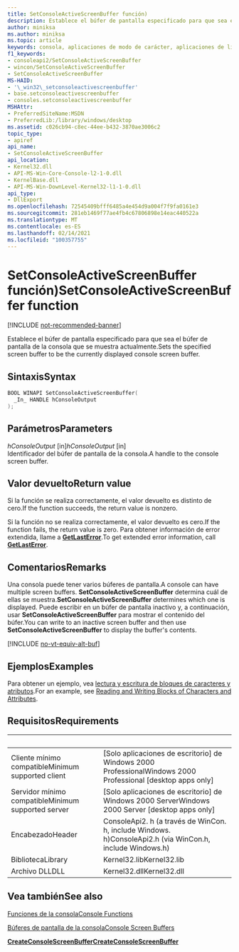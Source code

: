 ```yaml
---
title: SetConsoleActiveScreenBuffer función)
description: Establece el búfer de pantalla especificado para que sea el búfer de pantalla de la consola que se muestra actualmente.
author: miniksa
ms.author: miniksa
ms.topic: article
keywords: consola, aplicaciones de modo de carácter, aplicaciones de línea de comandos, aplicaciones de terminal, API de consola
f1_keywords:
- consoleapi2/SetConsoleActiveScreenBuffer
- wincon/SetConsoleActiveScreenBuffer
- SetConsoleActiveScreenBuffer
MS-HAID:
- '\_win32\_setconsoleactivescreenbuffer'
- base.setconsoleactivescreenbuffer
- consoles.setconsoleactivescreenbuffer
MSHAttr:
- PreferredSiteName:MSDN
- PreferredLib:/library/windows/desktop
ms.assetid: c026cb94-c8ec-44ee-b432-3870ae3006c2
topic_type:
- apiref
api_name:
- SetConsoleActiveScreenBuffer
api_location:
- Kernel32.dll
- API-MS-Win-Core-Console-l2-1-0.dll
- KernelBase.dll
- API-MS-Win-DownLevel-Kernel32-l1-1-0.dll
api_type:
- DllExport
ms.openlocfilehash: 72545409bfff6485a4e454d9a004f7f9fa0161e3
ms.sourcegitcommit: 281eb1469f77ae4fb4c67806898e14eac440522a
ms.translationtype: MT
ms.contentlocale: es-ES
ms.lasthandoff: 02/14/2021
ms.locfileid: "100357755"
---
```

# <a name="setconsoleactivescreenbuffer-function"></a><span data-ttu-id="82d21-104">SetConsoleActiveScreenBuffer función)</span><span class="sxs-lookup"><span data-stu-id="82d21-104">SetConsoleActiveScreenBuffer function</span></span>

[!INCLUDE [not-recommended-banner](./includes/not-recommended-banner.md)]

<span data-ttu-id="82d21-105">Establece el búfer de pantalla especificado para que sea el búfer de pantalla de la consola que se muestra actualmente.</span><span class="sxs-lookup"><span data-stu-id="82d21-105">Sets the specified screen buffer to be the currently displayed console screen buffer.</span></span>

## <a name="syntax"></a><span data-ttu-id="82d21-106">Sintaxis</span><span class="sxs-lookup"><span data-stu-id="82d21-106">Syntax</span></span>

```C
BOOL WINAPI SetConsoleActiveScreenBuffer(
  _In_ HANDLE hConsoleOutput
);
```

## <a name="parameters"></a><span data-ttu-id="82d21-107">Parámetros</span><span class="sxs-lookup"><span data-stu-id="82d21-107">Parameters</span></span>

<span data-ttu-id="82d21-108">*hConsoleOutput* \[in\]</span><span class="sxs-lookup"><span data-stu-id="82d21-108">*hConsoleOutput* \[in\]</span></span>  
<span data-ttu-id="82d21-109">Identificador del búfer de pantalla de la consola.</span><span class="sxs-lookup"><span data-stu-id="82d21-109">A handle to the console screen buffer.</span></span>

## <a name="return-value"></a><span data-ttu-id="82d21-110">Valor devuelto</span><span class="sxs-lookup"><span data-stu-id="82d21-110">Return value</span></span>

<span data-ttu-id="82d21-111">Si la función se realiza correctamente, el valor devuelto es distinto de cero.</span><span class="sxs-lookup"><span data-stu-id="82d21-111">If the function succeeds, the return value is nonzero.</span></span>

<span data-ttu-id="82d21-112">Si la función no se realiza correctamente, el valor devuelto es cero.</span><span class="sxs-lookup"><span data-stu-id="82d21-112">If the function fails, the return value is zero.</span></span> <span data-ttu-id="82d21-113">Para obtener información de error extendida, llame a [**GetLastError**](/windows/win32/api/errhandlingapi/nf-errhandlingapi-getlasterror).</span><span class="sxs-lookup"><span data-stu-id="82d21-113">To get extended error information, call [**GetLastError**](/windows/win32/api/errhandlingapi/nf-errhandlingapi-getlasterror).</span></span>

## <a name="remarks"></a><span data-ttu-id="82d21-114">Comentarios</span><span class="sxs-lookup"><span data-stu-id="82d21-114">Remarks</span></span>

<span data-ttu-id="82d21-115">Una consola puede tener varios búferes de pantalla.</span><span class="sxs-lookup"><span data-stu-id="82d21-115">A console can have multiple screen buffers.</span></span> <span data-ttu-id="82d21-116">**SetConsoleActiveScreenBuffer** determina cuál de ellas se muestra.</span><span class="sxs-lookup"><span data-stu-id="82d21-116">**SetConsoleActiveScreenBuffer** determines which one is displayed.</span></span> <span data-ttu-id="82d21-117">Puede escribir en un búfer de pantalla inactivo y, a continuación, usar **SetConsoleActiveScreenBuffer** para mostrar el contenido del búfer.</span><span class="sxs-lookup"><span data-stu-id="82d21-117">You can write to an inactive screen buffer and then use **SetConsoleActiveScreenBuffer** to display the buffer's contents.</span></span>

[!INCLUDE [no-vt-equiv-alt-buf](./includes/no-vt-equiv-alt-buf.md)]

## <a name="examples"></a><span data-ttu-id="82d21-118">Ejemplos</span><span class="sxs-lookup"><span data-stu-id="82d21-118">Examples</span></span>

<span data-ttu-id="82d21-119">Para obtener un ejemplo, vea [lectura y escritura de bloques de caracteres y atributos](reading-and-writing-blocks-of-characters-and-attributes.md).</span><span class="sxs-lookup"><span data-stu-id="82d21-119">For an example, see [Reading and Writing Blocks of Characters and Attributes](reading-and-writing-blocks-of-characters-and-attributes.md).</span></span>

## <a name="requirements"></a><span data-ttu-id="82d21-120">Requisitos</span><span class="sxs-lookup"><span data-stu-id="82d21-120">Requirements</span></span>

| &nbsp; | &nbsp; |
|-|-|
| <span data-ttu-id="82d21-121">Cliente mínimo compatible</span><span class="sxs-lookup"><span data-stu-id="82d21-121">Minimum supported client</span></span> | <span data-ttu-id="82d21-122">\[Solo aplicaciones de escritorio\] de Windows 2000 Professional</span><span class="sxs-lookup"><span data-stu-id="82d21-122">Windows 2000 Professional \[desktop apps only\]</span></span> |
| <span data-ttu-id="82d21-123">Servidor mínimo compatible</span><span class="sxs-lookup"><span data-stu-id="82d21-123">Minimum supported server</span></span> | <span data-ttu-id="82d21-124">\[Solo aplicaciones de escritorio\] de Windows 2000 Server</span><span class="sxs-lookup"><span data-stu-id="82d21-124">Windows 2000 Server \[desktop apps only\]</span></span> |
| <span data-ttu-id="82d21-125">Encabezado</span><span class="sxs-lookup"><span data-stu-id="82d21-125">Header</span></span> | <span data-ttu-id="82d21-126">ConsoleApi2. h (a través de WinCon. h, include Windows. h)</span><span class="sxs-lookup"><span data-stu-id="82d21-126">ConsoleApi2.h (via WinCon.h, include Windows.h)</span></span> |
| <span data-ttu-id="82d21-127">Biblioteca</span><span class="sxs-lookup"><span data-stu-id="82d21-127">Library</span></span> | <span data-ttu-id="82d21-128">Kernel32.lib</span><span class="sxs-lookup"><span data-stu-id="82d21-128">Kernel32.lib</span></span> |
| <span data-ttu-id="82d21-129">Archivo DLL</span><span class="sxs-lookup"><span data-stu-id="82d21-129">DLL</span></span> | <span data-ttu-id="82d21-130">Kernel32.dll</span><span class="sxs-lookup"><span data-stu-id="82d21-130">Kernel32.dll</span></span> |

## <a name="see-also"></a><span data-ttu-id="82d21-131">Vea también</span><span class="sxs-lookup"><span data-stu-id="82d21-131">See also</span></span>

[<span data-ttu-id="82d21-132">Funciones de la consola</span><span class="sxs-lookup"><span data-stu-id="82d21-132">Console Functions</span></span>](console-functions.md)

[<span data-ttu-id="82d21-133">Búferes de pantalla de la consola</span><span class="sxs-lookup"><span data-stu-id="82d21-133">Console Screen Buffers</span></span>](console-screen-buffers.md)

[<span data-ttu-id="82d21-134">**CreateConsoleScreenBuffer**</span><span class="sxs-lookup"><span data-stu-id="82d21-134">**CreateConsoleScreenBuffer**</span></span>](createconsolescreenbuffer.md)